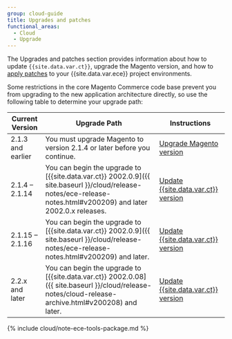 ```yaml
---
group: cloud-guide
title: Upgrades and patches
functional_areas:
  - Cloud
  - Upgrade
---
```


The Upgrades and patches section provides information about how to update `{{site.data.var.ct}}`, upgrade the Magento version, and how to [apply patches] to your {{site.data.var.ece}} project environments.

Some restrictions in the core Magento Commerce code base prevent you from upgrading to the new application architecture directly, so use the following table to determine your upgrade path:

| Current Version | Upgrade Path | Instructions
| --- | --- | --- |
| 2.1.3 and earlier | You must upgrade Magento to version 2.1.4 or later before you continue. | [Upgrade Magento version] |
| 2.1.4 – 2.1.14 | You can begin the upgrade to [{{site.data.var.ct}} 2002.0.9]({{ site.baseurl }}/cloud/release-notes/ece-release-notes.html#v200209) and later 2002.0.x releases. | [Update {{site.data.var.ct}} version] |
| 2.1.15 – 2.1.16 | You can begin the upgrade to [{{site.data.var.ct}} 2002.0.9]({{ site.baseurl }}/cloud/release-notes/ece-release-notes.html#v200209) and later. | [Update {{site.data.var.ct}} version] |
| 2.2.x and later | You can begin the upgrade to [{{site.data.var.ct}} 2002.0.08]({{ site.baseurl }}/cloud/release-notes/cloud-release-archive.html#v200208) and later. | [Update {{site.data.var.ct}} version] |

{% include cloud/note-ece-tools-package.md %}

[{{site.data.var.csuite}}]: {{site.baseurl}}/cloud/release-notes/cloud-tools.html
[latest {{site.data.var.ct}} release]: {{site.baseurl}}/cloud/release-notes/ece
[determine your upgrade path]: #upgrade-path
[apply patches]: {{site.baseurl}}/cloud/project/project-patch.html
[Upgrade Magento version]: {{site.baseurl}}/cloud/project/project-upgrade.html
[Update {{site.data.var.ct}} version]: {{site.baseurl}}/cloud/project/ece-tools-update.html
